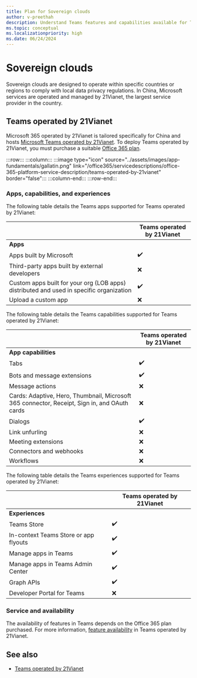 ```yaml
---
title: Plan for Sovereign clouds
author: v-preethah
description: Understand Teams features and capabilities available for Teams operated by 21Vianet tenants.
ms.topic: conceptual
ms.localizationpriority: high
ms.date: 06/24/2024
---
```


# Sovereign clouds

Sovereign clouds are designed to operate within specific countries or regions to comply with local data privacy regulations. In China, Microsoft services are operated and managed by 21Vianet, the largest service provider in the country.

## Teams operated by 21Vianet

Microsoft 365 operated by 21Vianet is tailored specifically for China and hosts [Microsoft Teams operated by 21Vianet](/officeupdates/teams-app-versioning). To deploy Teams operated by 21Vianet, you must purchase a suitable [Office 365 plan](https://products.office.com/government/compare-office-365-government-plans).

:::row:::
   :::column:::
      :::image type="icon" source="../assets/images/app-fundamentals/gallatin.png" link="/office365/servicedescriptions/office-365-platform-service-description/teams-operated-by-21vianet" border="false":::
   :::column-end:::
:::row-end:::

### Apps, capabilities, and experiences

The following table details the Teams apps supported for Teams operated by 21Vianet:

| &nbsp; | Teams operated by 21Vianet |
|-------------|---|
| **Apps** | &nbsp; |
| Apps built by Microsoft | ✔️ |
| Third-party apps built by external developers | ❌ |
| Custom apps built for your org (LOB apps) distributed and used in specific organization| ✔️ |
| Upload a custom app | ❌ |

The following table details the Teams capabilities supported for Teams operated by 21Vianet:

| &nbsp; | Teams operated by 21Vianet |
|-------------|---|
| **App capabilities** | &nbsp; |
| Tabs | ✔️ |
| Bots and message extensions | ✔️ |
| Message actions | ❌ |
| Cards: Adaptive, Hero, Thumbnail, Microsoft 365 connector, Receipt, Sign in, and OAuth cards | ❌ |
| Dialogs | ✔️ |
| Link unfurling | ❌ |
| Meeting extensions | ❌ |
| Connectors and webhooks | ❌ |
| Workflows | ❌ |

The following table details the Teams experiences supported for Teams operated by 21Vianet:

| &nbsp; | Teams operated by 21Vianet |
|-------------|---|
| **Experiences** | &nbsp; |
| Teams Store | ✔️ |
| In-context Teams Store or app flyouts | ✔️ |
| Manage apps in Teams | ✔️ |
| Manage apps in Teams Admin Center | ✔️ |
| Graph APIs | ✔️ |
| Developer Portal for Teams | ❌ |

### Service and availability

 The availability of features in Teams depends on the Office 365 plan purchased. For more information, [feature availability](/office365/servicedescriptions/office-365-platform-service-description/teams-operated-by-21vianet) in Teams operated by 21Vianet.

## See also

* [Teams operated by 21Vianet](/office365/servicedescriptions/office-365-platform-service-description/teams-operated-by-21vianet)
